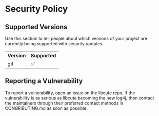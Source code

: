 # Security Policy

## Supported Versions

Use this section to tell people about which versions of your project are
currently being supported with security updates.

| Version | Supported          |
| ------- | ------------------ |
| git     | :white_check_mark: |

## Reporting a Vulnerability

To report a vulnerability, open an issue on the libcute repo. If the vulnerability is as serious as libcute becoming the new log4j, then contact the maintainers through their preferred
contact methods in CONGRIBUTING.md as soon as possible. 
